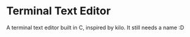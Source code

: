 # Terminal Text Editor
A terminal text editor built in C, inspired by kilo.
It still needs a name :D
